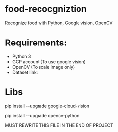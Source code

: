 # food-recocgniztion
Recognize food with Python, Google vision, OpenCV

# Requirements:
- Python 3
- GCP account (To use google vision)
- OpenCV (To scale image only)
- Dataset link: 

# Libs
pip install --upgrade google-cloud-vision

pip install --upgrade opencv-python


MUST REWRITE THIS FILE IN THE END OF PROJECT